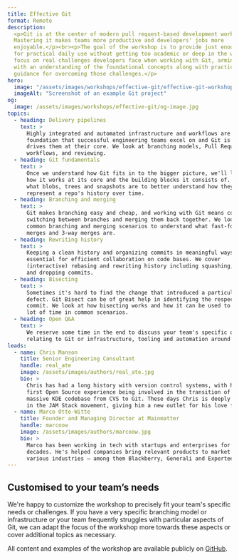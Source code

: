 ```yaml
---
title: Effective Git
format: Remote
description:
  <p>Git is at the center of modern pull request-based development workflows.
  Mastering it makes teams more productive and developers' jobs more
  enjoyable.</p><br><p>The goal of the workshop is to provide just enough detail
  for practical daily use without getting too academic or deep in the weeds. We
  focus on real challenges developers face when working with Git, arming them
  with an understanding of the foundational concepts along with practical
  guidance for overcoming those challenges.</p>
hero:
  image: "/assets/images/workshops/effective-git/effective-git-workshop-hero.jpg"
  imageAlt: "Screenshot of an example Git project"
og:
  image: /assets/images/workshops/effective-git/og-image.jpg
topics:
  - heading: Delivery pipelines
    text: >
      Highly integrated and automated infrastructure and workflows are the
      foundation that successful engineering teams excel on and Git is what
      drives them at their core. We look at branching models, Pull Request based
      workflows, and reviewing.
  - heading: Git fundamentals
    text: >
      Once we understand how Git fits in to the bigger picture, we'll look into
      how it works at its core and the building blocks it consists of. We cover
      what blobs, trees and snapshots are to better understand how they
      represent a repo's history over time.
  - heading: Branching and merging
    text: >
      Git makes branching easy and cheap, and working with Git means constantly
      switching between branches and merging them back together. We look at
      common branching and merging scenarios to understand what fast-forward
      merges and 3-way merges are.
  - heading: Rewriting history
    text: >
      Keeping a clean history and organizing commits in meaningful ways is
      essential for efficient collaboration on code bases. We cover
      (interactive) rebasing and rewriting history including squashing, editing
      and dropping commits.
  - heading: Bisecting
    text: >
      Sometimes it's hard to find the change that introduced a particular
      defect. Git Bisect can be of great help in identifying the respective
      commit. We look at how bisecting works and how it can be used to save a
      lot of time in common scenarios.
  - heading: Open Q&A
    text: >
      We reserve some time in the end to discuss your team's specific questions
      relating to Git or infrastructure, tooling and automation around it.
leads:
  - name: Chris Manson
    title: Senior Engineering Consultant
    handle: real_ate
    image: /assets/images/authors/real_ate.jpg
    bio: >
      Chris has had a long history with version control systems, with his very
      first Open Source experience being involved in the transition of the
      massive KDE codebase from CVS to Git. These days Chris is deeply involved
      in the JAM Stack movement, giving him a new outlet for his love for Git.
  - name: Marco Otte-Witte
    title: Founder and Managing Director at Mainmatter
    handle: marcoow
    image: /assets/images/authors/marcoow.jpg
    bio: >
      Marco has been working in tech with startups and enterprises for 2
      decades. He's helped companies bring relevant products to market in
      various industries – among them Blackberry, Generali and Experteer.
---
```


<!--break-->

## Customised to your team’s needs

We're happy to customize the workshop to precisely fit your team's specific
needs or challenges. If you have a very specific branching model or
infrastructure or your team frequently struggles with particular aspects of Git,
we can adapt the focus of the workshop more towards these aspects or cover
additional topics as necessary.

All content and examples of the workshop are available publicly on
[GitHub](https://github.com/mainmatter/git-workshop).
